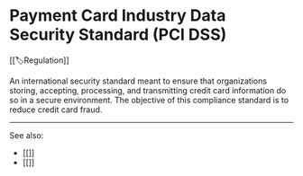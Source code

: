 
# Payment Card Industry Data Security Standard (PCI DSS)

[[🏷️Regulation]]

An international security standard meant to ensure that organizations storing, accepting, processing, and transmitting credit card information do so in a secure environment. The objective of this compliance standard is to reduce credit card fraud.

--- 

See also:

- [[]]
- [[]]